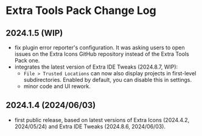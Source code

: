 # Extra Tools Pack Change Log

## 2024.1.5 (WIP)
* fix plugin error reporter's configuration. It was asking users to open issues on the Extra Icons GitHub repository instead of the Extra Tools Pack one.
* integrates the latest version of Extra IDE Tweaks (2024.8.7, WIP):
  * `File > Trusted Locations` can now also display projects in first-level subdirectories. Enabled by default, you can disable this in settings.
  * minor code and UI rework.

## 2024.1.4 (2024/06/03)
* first public release, based on latest versions of Extra Icons (2024.4.2, 2024/05/24) and Extra IDE Tweaks (2024.8.6, 2024/06/03).
